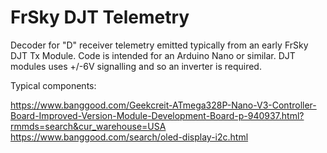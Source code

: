 # FrSky DJT Telemetry
Decoder for "D" receiver telemetry emitted typically from an early FrSky DJT Tx Module. Code is intended for an Arduino Nano or similar. DJT modules uses +/-6V signalling and so an inverter is required.

Typical components:

https://www.banggood.com/Geekcreit-ATmega328P-Nano-V3-Controller-Board-Improved-Version-Module-Development-Board-p-940937.html?rmmds=search&cur_warehouse=USA
https://www.banggood.com/search/oled-display-i2c.html


